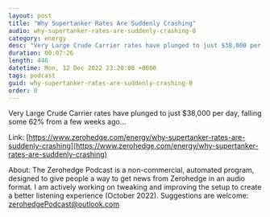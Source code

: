 ```yaml
---
layout: post
title: "Why Supertanker Rates Are Suddenly Crashing"
audio: why-supertanker-rates-are-suddenly-crashing-0
category: energy
desc: "Very Large Crude Carrier rates have plunged to just $38,000 per day, falling some 62% from a few weeks ago..."
duration: 00:07:26
length: 446
datetime: Mon, 12 Dec 2022 23:20:00 +0000
tags: podcast
guid: why-supertanker-rates-are-suddenly-crashing-0
order: 0
---
```

Very Large Crude Carrier rates have plunged to just $38,000 per day, falling some 62% from a few weeks ago...

Link: [https://www.zerohedge.com/energy/why-supertanker-rates-are-suddenly-crashing](https://www.zerohedge.com/energy/why-supertanker-rates-are-suddenly-crashing)

About: The Zerohedge Podcast is a non-commercial, automated program, designed to give people a way to get news from Zerohedge in an audio format.  I am actively working on tweaking and improving the setup to create a better listening experience (October 2022).  Suggestions are welcome: [zerohedgePodcast@outlook.com](mailto:zerohedgePodcast@outlook.com)